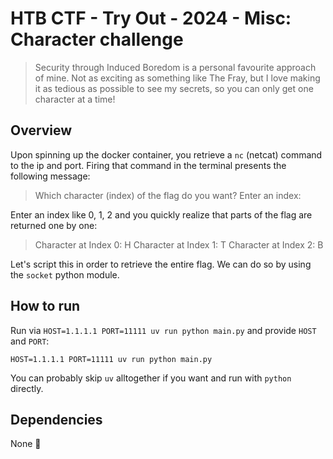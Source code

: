 # HTB CTF - Try Out - 2024 - Misc: Character challenge

> Security through Induced Boredom is a personal favourite approach of mine. Not as exciting as something like The Fray, but I love making it as tedious as possible to see my secrets, so you can only get one character at a time!

## Overview
Upon spinning up the docker container, you retrieve a `nc` (netcat) command to the ip and port. Firing that command in the terminal presents the following message:

> Which character (index) of the flag do you want? Enter an index: 

Enter an index like 0, 1, 2 and you quickly realize that parts of the flag are returned one by one:

> Character at Index 0: H
> Character at Index 1: T
> Character at Index 2: B

Let's script this in order to retrieve the entire flag. We can do so by using the `socket` python module.

## How to run
Run via `HOST=1.1.1.1 PORT=11111 uv run python main.py` and provide `HOST` and `PORT`:

```
HOST=1.1.1.1 PORT=11111 uv run python main.py
```

You can probably skip `uv` alltogether if you want and run with `python` directly.

## Dependencies

None 🎉
